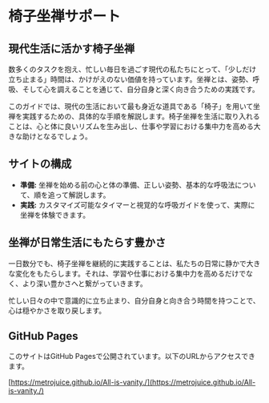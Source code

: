 # 椅子坐禅サポート

## 現代生活に活かす椅子坐禅
数多くのタスクを抱え、忙しい毎日を過ごす現代の私たちにとって、「少しだけ立ち止まる」時間は、かけがえのない価値を持っています。坐禅とは、姿勢、呼吸、そして心を調えることを通じて、自分自身と深く向き合うための実践です。

このガイドでは、現代の生活において最も身近な道具である「椅子」を用いて坐禅を実践するための、具体的な手順を解説します。椅子坐禅を生活に取り入れることは、心と体に良いリズムを生み出し、仕事や学習における集中力を高める大きな助けとなるでしょう。

## サイトの構成
- **準備:** 坐禅を始める前の心と体の準備、正しい姿勢、基本的な呼吸法について、順を追って解説します。
- **実践:** カスタマイズ可能なタイマーと視覚的な呼吸ガイドを使って、実際に坐禅を体験できます。

## 坐禅が日常生活にもたらす豊かさ
一日数分でも、椅子坐禅を継続的に実践することは、私たちの日常に静かで大きな変化をもたらします。それは、学習や仕事における集中力を高めるだけでなく、より深い豊かさへと繋がっていきます。

忙しい日々の中で意識的に立ち止まり、自分自身と向き合う時間を持つことで、心は穏やかさを取り戻します。

## GitHub Pages
このサイトはGitHub Pagesで公開されています。以下のURLからアクセスできます。

[https://metrojuice.github.io/All-is-vanity./](https://metrojuice.github.io/All-is-vanity./)

